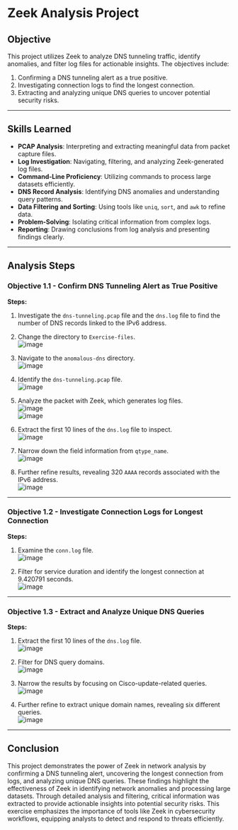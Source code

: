 # Zeek Analysis Project

## Objective

This project utilizes Zeek to analyze DNS tunneling traffic, identify anomalies, and filter log files for actionable insights. The objectives include:  
1. Confirming a DNS tunneling alert as a true positive.  
2. Investigating connection logs to find the longest connection.  
3. Extracting and analyzing unique DNS queries to uncover potential security risks.

---

## Skills Learned

- **PCAP Analysis**: Interpreting and extracting meaningful data from packet capture files.  
- **Log Investigation**: Navigating, filtering, and analyzing Zeek-generated log files.  
- **Command-Line Proficiency**: Utilizing commands to process large datasets efficiently.  
- **DNS Record Analysis**: Identifying DNS anomalies and understanding query patterns.  
- **Data Filtering and Sorting**: Using tools like `uniq`, `sort`, and `awk` to refine data.  
- **Problem-Solving**: Isolating critical information from complex logs.  
- **Reporting**: Drawing conclusions from log analysis and presenting findings clearly.

---

## Analysis Steps

### Objective 1.1 - Confirm DNS Tunneling Alert as True Positive

**Steps:**  

1. Investigate the `dns-tunneling.pcap` file and the `dns.log` file to find the number of DNS records linked to the IPv6 address.  
2. Change the directory to `Exercise-files`.  
   ![image](https://github.com/user-attachments/assets/eab8220f-0e1f-48e7-b36e-e5723d1d7ef2)  

3. Navigate to the `anomalous-dns` directory.  
   ![image](https://github.com/user-attachments/assets/05f1a153-7f11-480a-8b7f-1eafa44df369)  

4. Identify the `dns-tunneling.pcap` file.  
   ![image](https://github.com/user-attachments/assets/83045ff9-5115-444a-863d-8546ff0a3b1f)  

5. Analyze the packet with Zeek, which generates log files.  
   ![image](https://github.com/user-attachments/assets/7f56d16b-5b31-41e3-86e0-74cb6f60be63)  
   ![image](https://github.com/user-attachments/assets/4eff8c76-2845-44e5-a7d1-d84c8c94e80d)  

6. Extract the first 10 lines of the `dns.log` file to inspect.  
   ![image](https://github.com/user-attachments/assets/332e1421-e9bf-4a96-a291-0b9bb02bad92)  

7. Narrow down the field information from `qtype_name`.  
   ![image](https://github.com/user-attachments/assets/8219f3e8-8ae8-4c21-a70f-0b7b082f594e)  

8. Further refine results, revealing 320 `AAAA` records associated with the IPv6 address.  
   ![image](https://github.com/user-attachments/assets/344d8f96-9984-4ba1-bf51-fa80832dce5b)  

---

### Objective 1.2 - Investigate Connection Logs for Longest Connection

**Steps:**  

1. Examine the `conn.log` file.  
   ![image](https://github.com/user-attachments/assets/a4470117-6911-4695-bb37-cdb7e3cdac53)  

2. Filter for service duration and identify the longest connection at 9.420791 seconds.  
   ![image](https://github.com/user-attachments/assets/7befdddf-3d86-42c2-9fd4-5c6a9fda3d47)  

---

### Objective 1.3 - Extract and Analyze Unique DNS Queries

**Steps:**  

1. Extract the first 10 lines of the `dns.log` file.  
   ![image](https://github.com/user-attachments/assets/38701ace-93b1-474f-8501-c8570ada80ad)  

2. Filter for DNS query domains.  
   ![image](https://github.com/user-attachments/assets/1e8a707d-c9ef-4b52-b860-51b9eb96e2a6)  

3. Narrow the results by focusing on Cisco-update-related queries.  
   ![image](https://github.com/user-attachments/assets/b73441e3-1ae2-4056-a728-ab3854d483e2)  

4. Further refine to extract unique domain names, revealing six different queries.  
   ![image](https://github.com/user-attachments/assets/918f60ff-d14f-45d3-ba95-8797fb65fe7f)  

---

## Conclusion

This project demonstrates the power of Zeek in network analysis by confirming a DNS tunneling alert, uncovering the longest connection from logs, and analyzing unique DNS queries. These findings highlight the effectiveness of Zeek in identifying network anomalies and processing large datasets. Through detailed analysis and filtering, critical information was extracted to provide actionable insights into potential security risks. This exercise emphasizes the importance of tools like Zeek in cybersecurity workflows, equipping analysts to detect and respond to threats efficiently.













































